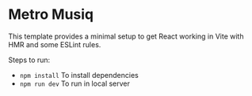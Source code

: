 # Metro Musiq

This template provides a minimal setup to get React working in Vite with HMR and some ESLint rules.

Steps to run:

- ```npm install``` To install dependencies
- ```npm run dev``` To run in local server
